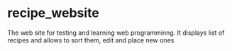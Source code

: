 # recipe_website
The web site for testing and learning web programminng. It displays list of recipes and allows to sort them, edit and place new ones
